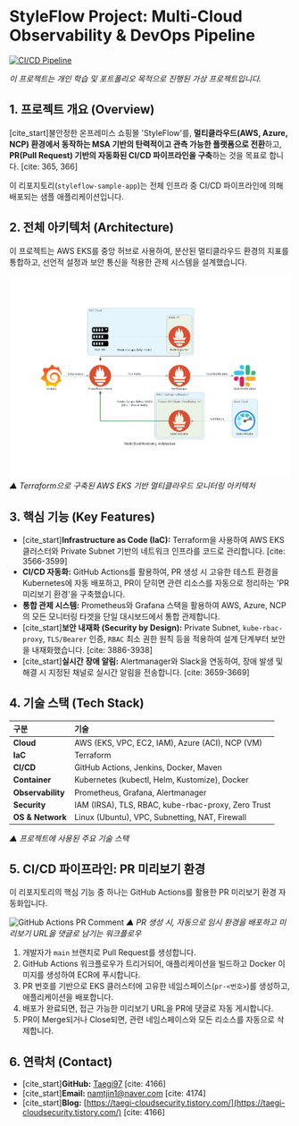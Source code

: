 # StyleFlow Project: Multi-Cloud Observability & DevOps Pipeline

[![CI/CD Pipeline](https://github.com/Taegi97/styleflow-sample-app/actions/workflows/pr-preview.yml/badge.svg)](https://github.com/Taegi97/styleflow-sample-app/actions/workflows/pr-preview.yml)

_이 프로젝트는 개인 학습 및 포트폴리오 목적으로 진행된 가상 프로젝트입니다._

## 1. 프로젝트 개요 (Overview)

[cite_start]불안정한 온프레미스 쇼핑몰 'StyleFlow'를, **멀티클라우드(AWS, Azure, NCP) 환경에서 동작하는 MSA 기반의 탄력적이고 관측 가능한 플랫폼으로 전환**하고, **PR(Pull Request) 기반의 자동화된 CI/CD 파이프라인을 구축**하는 것을 목표로 합니다. [cite: 365, 366]

이 리포지토리(`styleflow-sample-app`)는 전체 인프라 중 CI/CD 파이프라인에 의해 배포되는 샘플 애플리케이션입니다.

## 2. 전체 아키텍처 (Architecture)

이 프로젝트는 AWS EKS를 중앙 허브로 사용하여, 분산된 멀티클라우드 환경의 지표를 통합하고, 선언적 설정과 보안 통신을 적용한 관제 시스템을 설계했습니다.

![Multi-Cloud Monitoring Architecture](architecture_diagram.png)
*▲ Terraform으로 구축된 AWS EKS 기반 멀티클라우드 모니터링 아키텍처*

## 3. 핵심 기능 (Key Features)

* [cite_start]**Infrastructure as Code (IaC):** Terraform을 사용하여 AWS EKS 클러스터와 Private Subnet 기반의 네트워크 인프라를 코드로 관리합니다. [cite: 3566-3599]
* **CI/CD 자동화:** GitHub Actions를 활용하여, PR 생성 시 고유한 테스트 환경을 Kubernetes에 자동 배포하고, PR이 닫히면 관련 리소스를 자동으로 정리하는 'PR 미리보기 환경'을 구축했습니다.
* **통합 관제 시스템:** Prometheus와 Grafana 스택을 활용하여 AWS, Azure, NCP의 모든 모니터링 타겟을 단일 대시보드에서 통합 관제합니다.
* [cite_start]**보안 내재화 (Security by Design):** Private Subnet, `kube-rbac-proxy`, `TLS/Bearer` 인증, `RBAC` 최소 권한 원칙 등을 적용하여 설계 단계부터 보안을 내재화했습니다. [cite: 3886-3938]
* [cite_start]**실시간 장애 알림:** Alertmanager와 Slack을 연동하여, 장애 발생 및 해결 시 지정된 채널로 실시간 알림을 전송합니다. [cite: 3659-3669]

## 4. 기술 스택 (Tech Stack)

| 구분 | 기술 |
| :--- | :--- |
| **Cloud** | AWS (EKS, VPC, EC2, IAM), Azure (ACI), NCP (VM) |
| **IaC** | Terraform |
| **CI/CD** | GitHub Actions, Jenkins, Docker, Maven |
| **Container** | Kubernetes (kubectl, Helm, Kustomize), Docker |
| **Observability** | Prometheus, Grafana, Alertmanager |
| **Security** | IAM (IRSA), TLS, RBAC, kube-rbac-proxy, Zero Trust |
| **OS & Network**| Linux (Ubuntu), VPC, Subnetting, NAT, Firewall |

*▲ 프로젝트에 사용된 주요 기술 스택*

## 5. CI/CD 파이프라인: PR 미리보기 환경

이 리포지토리의 핵심 기능 중 하나는 GitHub Actions를 활용한 PR 미리보기 환경 자동화입니다.

![GitHub Actions PR Comment](image_a575dc.png)
*▲ PR 생성 시, 자동으로 임시 환경을 배포하고 미리보기 URL을 댓글로 남기는 워크플로우*

1.  개발자가 `main` 브랜치로 Pull Request를 생성합니다.
2.  GitHub Actions 워크플로우가 트리거되어, 애플리케이션을 빌드하고 Docker 이미지를 생성하여 ECR에 푸시합니다.
3.  PR 번호를 기반으로 EKS 클러스터에 고유한 네임스페이스(`pr-<번호>`)를 생성하고, 애플리케이션을 배포합니다.
4.  배포가 완료되면, 접근 가능한 미리보기 URL을 PR에 댓글로 자동 게시합니다.
5.  PR이 Merge되거나 Close되면, 관련 네임스페이스와 모든 리소스를 자동으로 삭제합니다.

## 6. 연락처 (Contact)

- [cite_start]**GitHub:** [Taegi97](https://github.com/Taegi97) [cite: 4166]
- [cite_start]**Email:** [namtjin1@naver.com](mailto:namtjin1@naver.com) [cite: 4174]
- [cite_start]**Blog:** [https://taegi-cloudsecurity.tistory.com/](https://taegi-cloudsecurity.tistory.com/) [cite: 4166]
